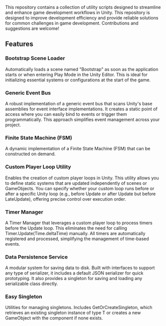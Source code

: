 This repository contains a collection of utility scripts designed to streamline and enhance game development workflows in Unity.
This repository is designed to improve development efficiency and provide reliable solutions for common challenges in game development. Contributions and suggestions are welcome!

## Features

### Bootstrap Scene Loader

Automatically loads a scene named "Bootstrap" as soon as the application starts or when entering Play Mode in the Unity Editor. This is ideal for initializing essential systems or configurations at the start of the game.

### Generic Event Bus

A robust implementation of a generic event bus that scans Unity's base assemblies for event interface implementations. It creates a static point of access where you can easily bind to events or trigger them programmatically. This approach simplifies event management across your project.

### Finite State Machine (FSM)

A dynamic implementation of a Finite State Machine (FSM) that can be constructed on demand.

### Custom Player Loop Utility

Enables the creation of custom player loops in Unity. This utility allows you to define static systems that are updated independently of scenes or GameObjects. You can specify whether your custom loop runs before or after a specific Unity loop (e.g., before Update or after Update but before LateUpdate), offering precise control over execution order.

### Timer Manager

A Timer Manager that leverages a custom player loop to process timers before the Update loop. This eliminates the need for calling Timer.Update(Time.deltaTime) manually. All timers are automatically registered and processed, simplifying the management of time-based events.

### Data Persistence Service

A modular system for saving data to disk. Built with interfaces to support any type of serializer, it includes a default JSON serializer for quick prototyping. It also provides a singleton for saving and loading any serializable class directly.

### Easy Singleton

Utilities for managing singletons. Includes GetOrCreateSingleton<T>, which retrieves an existing singleton instance of type T or creates a new GameObject with the component if none exists.
